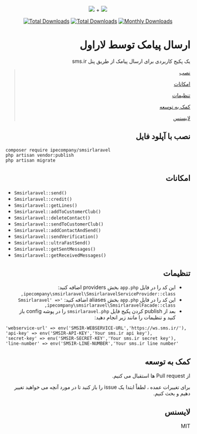 <p align="center">
<img src="https://user-images.githubusercontent.com/3329008/111814382-a31bc700-88ef-11eb-94e2-41dd10c0d2b1.png" /> + 
<img src="https://user-images.githubusercontent.com/3329008/114069542-586ce980-98b4-11eb-8e18-c625cb8812d1.png" />
</p>
<p align="center">
  <a href="https://packagist.org/packages/pejmankheyri/smsirlaravel"><img src="https://poser.pugx.org/pejmankheyri/smsirlaravel/v/stable" alt="Total Downloads"></a>
<a href="https://packagist.org/packages/pejmankheyri/smsirlaravel"><img src="https://img.shields.io/packagist/dt/pejmankheyri/smsirlaravel" alt="Total Downloads"></a>
  <a href="https://packagist.org/packages/pejmankheyri/smsirlaravel"><img src="https://poser.pugx.org/pejmankheyri/smsirlaravel/d/monthly" alt="Monthly Downloads"></a>

</p>
<div dir="rtl">

# ارسال پیامک توسط لاراول

یک پکیج کاربردی برای ارسال پیامک از طریق پنل sms.ir


> [نصب](https://github.com/pejmankheyri/SmsirLaravel#%D9%86%D8%B5%D8%A8)
> 
> [امکانات](https://github.com/pejmankheyri/SmsirLaravel#%D8%A7%D9%85%DA%A9%D8%A7%D9%86%D8%A7%D8%AA)
> 
> [تنظیمات](https://github.com/pejmankheyri/SmsirLaravel#%D8%AA%D9%86%D8%B8%DB%8C%D9%85%D8%A7%D8%AA)
> 
> [کمک به توسعه](https://github.com/pejmankheyri/SmsirLaravel#%DA%A9%D9%85%DA%A9-%D8%A8%D9%87-%D8%AA%D9%88%D8%B3%D8%B9%D9%87)
> 
> [لایسنس](https://github.com/pejmankheyri/SmsirLaravel#%D9%84%D8%A7%DB%8C%D8%B3%D9%86%D8%B3)

## نصب با آپلود فایل

</div>

<div>

```
composer require ipecompany/smsirlaravel
php artisan vendor:publish
php artisan migrate
```

</div>

<div dir="rtl">

## امکانات

</div>

* `Smsirlaravel::send()`
* `Smsirlaravel::credit()`
* `Smsirlaravel::getLines()`
* `Smsirlaravel::addToCustomerClub()`
* `Smsirlaravel::deleteContact()`
* `Smsirlaravel::sendToCustomerClub()`
* `Smsirlaravel::addContactAndSend()`
* `Smsirlaravel::sendVerification()`
* `Smsirlaravel::ultraFastSend()`
* `Smsirlaravel::getSentMessages()`
* `Smsirlaravel::getReceivedMessages()`

<div dir="rtl">

## تنظیمات

* این کد را در فایل `app.php` بخش providers اضافه کنید: `ipecompany\smsirlaravel\SmsirlaravelServiceProvider::class,`
* این کد را در فایل `app.php` بخش aliases اضافه کنید: `'Smsirlaravel' => ipecompany\smsirlaravel\SmsirlaravelFacade::class,`
* بعد از publish کردن پکیج فایل `smsirlaravel.php` را در پوشه config باز کنید و تنظیمات را مانند زیر انجام دهید:

</div>

<div>

```
'webservice-url' => env('SMSIR-WEBSERVICE-URL','https://ws.sms.ir/'),
'api-key' => env('SMSIR-API-KEY','Your sms.ir api key'),
'secret-key' => env('SMSIR-SECRET-KEY','Your sms.ir secret key'),
'line-number' => env('SMSIR-LINE-NUMBER','Your sms.ir line number'
```

</div>

<div dir="rtl">

## کمک به توسعه

از Pull request ها استقبال می کنیم.

برای تغییرات عمده ، لطفاً ابتدا یک issue را باز کنید تا در مورد آنچه می خواهید تغییر دهیم و بحث کنیم.

## لایسنس

MIT

</div>